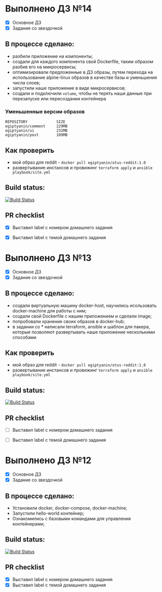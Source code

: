 # Выполнено ДЗ №14

 - [X] Основное ДЗ
 - [X] Задание со звездочкой
 
## В процессе сделано:

 - разбили приложение на компоненты;
 - создали для каждого компонента свой Dockerfile, таким образом разбив его на микросервисы;
 - оптимизировали предложенные в ДЗ образы, путем перехода на использование alpine-linux образов в качестве базы и уменьшения числа слоев;
 - запустили наше приложение в виде микросервисов;
 - создали и подключили ```volume```, чтобы не терять наши данные при перезапуске или пересоздании контейнера



### Уменьшенные версии образов
```
REPOSITORY             SIZE
egiptyanin/comment     229MB
egiptyanin/ui          232MB
egiptyanin/post        109MB
```

## Как проверить
- мой образ для reddit - ```docker pull egiptyanin/otus-reddit:1.0```
- развертывание инстансов и провижинг ```terraform apply``` и ```ansible playbook/site.yml```

## Build status:

[![Build Status](https://travis-ci.com/Otus-DevOps-2018-09/dmitry-lyutenko_microservices.svg?branch=docker-3)](https://travis-ci.com/Otus-DevOps-2018-09/dmitry-lyutenko_microservices)

## PR checklist
 - [X] Выставил label с номером домашнего задания
 - [X] Выставил label с темой домашнего задания


# Выполнено ДЗ №13

 - [X] Основное ДЗ
 - [X] Задание со звездочкой
 
## В процессе сделано:

 - создали виртуальную машину docker-host, научились исользовать docker-machine для работы с ним;
 - создали свой Dockerfile с нашим приложением и сделали image;
 - попробовали хранение своих образов в docker-hub;
 - в задании со * написали terraform, ansible и шаблон для пакера, которые позволяют развертывать наше приложение несколькими способами

## Как проверить
- мой образ для reddit - ```docker pull egiptyanin/otus-reddit:1.0```
- развертывание инстансов и провижинг ```terraform apply``` и ```ansible playbook/site.yml```

## Build status:

[![Build Status](https://travis-ci.com/Otus-DevOps-2018-09/dmitry-lyutenko_microservices.svg?branch=docker-2)](https://travis-ci.com/Otus-DevOps-2018-09/dmitry-lyutenko_microservices)

## PR checklist
 - [ ] Выставил label с номером домашнего задания
 - [ ] Выставил label с темой домашнего задания


# Выполнено ДЗ №12

 - [X] Основное ДЗ
 - [X] Задание со звездочкой
 
## В процессе сделано:

 - Установили docker, docker-compose, docker-machine;
 - Запустили hello-world контейнер;
 - Ознакомились с базовыми командами для управления контейнерами;
 
## Build status:

[![Build Status](https://travis-ci.com/Otus-DevOps-2018-09/dmitry-lyutenko_microservices.svg?branch=docker-1)](https://travis-ci.com/Otus-DevOps-2018-09/dmitry-lyutenko_microservices)

## PR checklist
 - [X] Выставил label с номером домашнего задания
 - [X] Выставил label с темой домашнего задания
